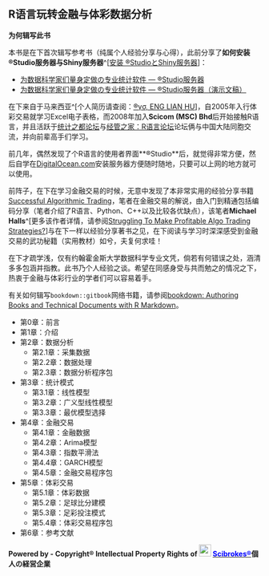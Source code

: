 R语言玩转金融与体彩数据分析
---
**为何辑写此书**

  本书是在下首次辑写参考书（纯属个人经验分享与心得），此前分享了**如何安装®Studio服务器与Shiny服务器**^[[安装 ®StudioとShiny服务器](https://github.com/scibrokes/setup-rstudio-server)]：
  
  - [为数据科学家们量身定做の专业统计软件 — ®Studio服务器](https://beta.rstudioconnect.com/englianhu/Introducing-RStudio-Server-for-Data-Scientists/Introducing-RStudio-Server-for-Data-Scientists.html)
  - [为数据科学家们量身定做の专业统计软件 — ®Studio服务器（演示文稿）](https://beta.rstudioconnect.com/englianhu/Introducing-RStudio-Server-for-Data-Scientists-Slides/Introducing-RStudio-Server-for-Data-Scientists-slides.html)

  在下来自于马来西亚^[个人简历请查阅：[®γσ, ENG LIAN HU](https://beta.rstudioconnect.com/content/3091/ryo-eng.html)]，自2005年入行体彩交易就学习Excel电子表格，而2008年加入**Scicom (MSC) Bhd**后开始接触R语言，并且活跃于[统计之都论坛](https://d.cosx.org)与[经管之家：R语言论坛](http://bbs.pinggu.org/forum-69-1.html)论坛俩与中国大陆同胞交流，并向前辈高手们学习。

  前几年，偶然发现了个R语言的使用者界面**®Studio**后，就觉得非常方便，然后自学在[DigitalOcean.com](https://m.do.co/c/aabb124120d0)安装服务器方便随时随地，只要可以上网的地方就可以使用。

  前阵子，在下在学习金融交易的时候，无意中发现了本非常实用的经验分享书籍[Successful Algorithmic Trading](https://raw.githubusercontent.com/englianhu/binary.com-interview-question/master/reference/Successful%20Algorithmic%20Trading.pdf)，笔者在金融交易的解说，由入门到精通包括编码分享（笔者介绍了R语言、Python、C++以及比较各优缺点），该笔者**Michael Halls**^[更多该作者详情，请参阅[Struggling To Make Profitable Algo Trading Strategies?](https://www.quantstart.com/successful-algorithmic-trading-ebook)]与在下一样以经验分享著书之见，在下阅读与学习时深深感受到金融交易的武功秘籍（实用教材）如兮，夫复何求哇！

  在下才疏学浅，仅有约翰霍金斯大学数据科学专业文凭，倘若有何错误之处，涵清多多包涵并指教。此书乃个人经验之谈。希望在同感身受与共而勉之的情况之下，热衷于金融与体彩行业的学者们可以容易着手。

  有关如何辑写`bookdown::gitbook`网络书籍，请参阅[bookdown: Authoring Books and Technical Documents with R Markdown](https://bookdown.org/yihui/bookdown/)。

  - 第0章：前言
  - 第1章：介绍
  - 第2章：数据分析
    - 第2.1章：采集数据
    - 第2.2章：数据处理
    - 第2.3章：数据分析程序包
  - 第3章：统计模式
    - 第3.1章：线性模型
    - 第3.2章：广义型线性模型
    - 第3.3章：最优模型选择
  - 第4章：金融交易
    - 第4.1章：金融数据
    - 第4.2章：Arima模型
    - 第4.3章：指数平滑法
    - 第4.4章：GARCH模型
    - 第4.5章：金融交易程序包
  - 第5章：体彩交易
    - 第5.1章：体彩数据
    - 第5.2章：足球比分建模
    - 第5.3章：足彩投注模式
    - 第5.4章：体彩交易程序包
  - 第6章：参考文献

**Powered by - Copyright® Intellectual Property Rights of <img src='https://raw.githubusercontent.com/englianhu/data-analysis/master/www/oda-army2.jpg?raw=true' width='24'> [<span style='color:blue'>Scibrokes®</span>](http://www.scibrokes.com)個人の経営企業**
